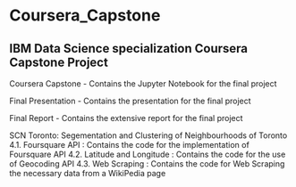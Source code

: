 # Coursera_Capstone
## IBM Data Science specialization Coursera Capstone Project

 Coursera Capstone - Contains the Jupyter Notebook for the final project

Final Presentation - Contains the presentation for the final project

Final Report - Contains the extensive report for the final project

SCN Toronto: Segementation and Clustering of Neighbourhoods of Toronto
4.1. Foursquare API : Contains the code for the implementation of Foursquare API
4.2. Latitude and Longitude : Contains the code for the use of Geocoding API
4.3. Web Scraping : Contains the code for Web Scraping the necessary data from a WikiPedia page
